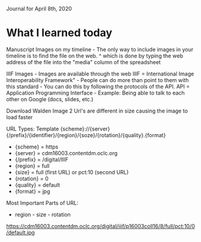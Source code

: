 Journal for April 8th, 2020

# What I learned today 

Manuscript Images on my timeline 
    - The only way to include images in your timeline is to find the file on the web. 
        ^ which is done by typing the web address of the file into the "media" column of the spreadsheet

IIIF Images 
    - Images are available through the web 
        IIIF = International Image Interoperability Framework" 
    - People can do more than point to them with this standard 
    - You can do this by following the protocols of the API. 
        API = Application Programming Interface
    - Example: Being able to talk to each other on Google (docs, slides, etc.) 

Download Walden Image 
    2 Url's are different in size causing the image to load faster 

URL Types: 
Template {scheme}://{server}{/prefix}/{identifier}/{region}/{soze}/{rotation}/{quality}.{format}
- {scheme} = https 
- {server} = cdm16003.contentdm.oclc.org
- {/prefix} = /digital/IIIF
- {region} = full 
- {size} = full (first URL) or pct:10 (second URL)
- {rotation} = 0
- {quality} = default
- {format} = jpg

Most Important Parts of URL: 
- region - size - rotation 

https://cdm16003.contentdm.oclc.org/digital/iiif/p16003coll16/8/full/pct:10/0/default.jpg